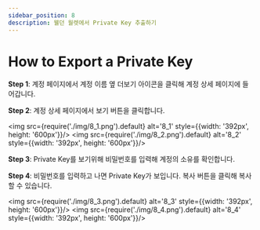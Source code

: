 ```yaml
---
sidebar_position: 8
description: 웰던 월렛에서 Private Key 추출하기
---
```


# How to Export a Private Key

**Step 1**: 계정 페이지에서 계정 이름 옆 더보기 아이콘을 클릭해 계정 상세 페이지에 들어갑니다.

**Step 2**: 계정 상세 페이지에서 보기 버튼을 클릭합니다.

<img src={require('./img/8_1.png').default} alt='8_1' style={{width: '392px', height: '600px'}}/>
<img src={require('./img/8_2.png').default} alt='8_2' style={{width: '392px', height: '600px'}}/>

**Step 3**: Private Key를 보기위해 비밀번호를 입력해 계정의 소유를 확인합니다.

**Step 4**: 비밀번호를 입력하고 나면 Private Key가 보입니다. 복사 버튼을 클릭해 복사할 수 있습니다.

<img src={require('./img/8_3.png').default} alt='8_3' style={{width: '392px', height: '600px'}}/>
<img src={require('./img/8_4.png').default} alt='8_4' style={{width: '392px', height: '600px'}}/>
